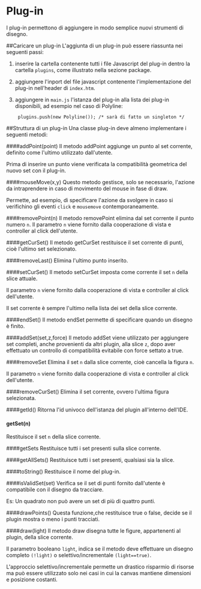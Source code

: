 Plug-in
=======
I plug-in permettono di aggiungere in modo semplice nuovi strumenti di disegno.

##Caricare un plug-in
L'aggiunta di un plug-in può essere riassunta nei seguenti passi:

1. inserire la cartella contenente tutti i file Javascript del plug-in dentro la cartella `plugins`, come illustrato nella sezione package.

2. aggiungere l'inport del file javascript contenente l'implementazione del plug-in nell'header di `index.htm`.

3. aggiungere in `main.js` l'istanza del plug-in alla lista dei plug-in disponibili, ad esempio nel caso di Polyline:

        plugins.push(new Polyline()); /* sarà di fatto un singleton */

##Struttura di un plug-in
Una classe plug-in deve almeno implementare i seguenti metodi:

####addPoint(point)
Il metodo addPoint aggiunge un punto al set corrente, definito come l'ultimo utilizzato dall'utente.

Prima di inserire un punto viene verificata la compatibilità geometrica del nuovo set con il plug-in.

####mouseMove(x,y)
Questo metodo gestisce, solo se necessario, l'azione da intraprendere in caso di movimento del mouse in fase di draw.

Permette, ad esempio, di specificare l'azione da svolgere in caso si verifichino gli eventi `click` e `mousemove` contemporaneamente.

####removePoint(n)
Il metodo removePoint elimina dal set corrente il punto numero `n`.
Il parametro `n` viene fornito dalla cooperazione di vista e controller al click dell'utente.

####getCurSet()
Il metodo getCurSet restituisce il set corrente di punti, cioè l'ultimo set selezionato.

####removeLast()
Elimina l'ultimo punto inserito.

####setCurSet()
Il metodo setCurSet imposta come corrente il set `n` della slice attuale.

Il parametro `n` viene fornito dalla cooperazione di vista e controller al click dell'utente.

Il set corrente è sempre l'ultimo nella lista dei set della slice corrente.

####endSet()
Il metodo endSet permette di specificare quando un disegno è finito.

####addSet(set,z,force)
Il metodo addSet viene utilizzato per aggiungere set completi, anche provenienti da altri plugin, alla slice `z`, dopo aver effettuato un controllo di compatibilità evitabile con force settato a true.

####removeSet
Elimina il set `n` dalla slice corrente, cioè cancella la figura `n`.

Il parametro `n` viene fornito dalla cooperazione di vista e controller al click dell'utente.

####removeCurSet()
Elimina il set corrente, ovvero l'ultima figura selezionata.

####getId()
Ritorna l'id univoco dell'istanza del plugin all'interno dell'IDE.

#### getSet(n)
Restituisce il set `n` della slice corrente.

####getSets
Restituisce tutti i set presenti sulla slice corrente.

####getAllSets()
Restituisce tutti i set presenti, qualsiasi sia la slice.

####toString()
Restituisce il nome del plug-in.

####isValidSet(set)
Verifica se il set di punti fornito dall'utente è compatibile con il disegno da tracciare.

Es: Un quadrato non può avere un set di più di quattro punti.

####drawPoints()
Questa funzione,che restituisce true o false, decide se il plugin mostra o meno i punti tracciati.

####draw(light)
Il metodo draw disegna tutte le figure, appartenenti al plugin, della slice corrente.

Il parametro booleano `light`, indica se il metodo deve effettuare un disegno completo `(!light)` o selettivo/incrementale `(light==true)`.

L'approccio selettivo/incrementale permette un drastico risparmio di risorse ma può essere utilizzato solo nei casi in cui la canvas mantiene dimensioni e posizione costanti.